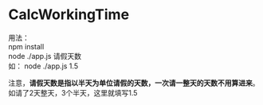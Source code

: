 # CalcWorkingTime
用法：  
npm install  
node ./app.js 请假天数  
如： node ./app.js 1.5  
  
注意，**请假天数是指以半天为单位请假的天数，一次请一整天的天数不用算进来**。如请了2天整天，3个半天，这里就填写1.5
